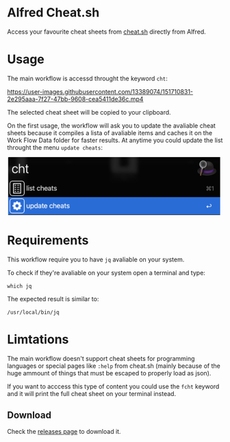 # Alfred Cheat.sh  

Access your favourite cheat sheets from [cheat.sh](http://cheat.sh) directly from Alfred.  

# Usage  
The main workflow is accessd throught the keyword `cht`:  

https://user-images.githubusercontent.com/13389074/151710831-2e295aaa-7f27-47bb-9608-cea5411de36c.mp4

The selected cheat sheet will be copied to your clipboard.  

On the first usage, the workflow will ask you to update the avaliable cheat sheets because it compiles a lista of avaliable items and caches it on the Work Flow Data folder for faster results. At anytime you could update the list throught the menu `update cheats`:  
  
<img src="./media/cht_update.png" alt="enc_1" width="500"/>  

# Requirements
This workflow require you to have `jq` avaliable on your system.  

To check if they're avaliable on your system open a terminal and type:  
```Shell
which jq
```  

The expected result is similar to:  

```Shell
/usr/local/bin/jq
```  

# Limtations
The main workflow doesn't support cheat sheets for programming languages or special pages like `:help` from cheat.sh (mainly because of the huge ammount of things that must be escaped to properly load as json).  

If you want to acccess this type of content you could use the `fcht` keyword and it will print the full cheat sheet on your terminal instead.  

## Download
Check the [releases page](https://github.com/gohoyer/Alfred-Cheat.sh/releases) to download it.
